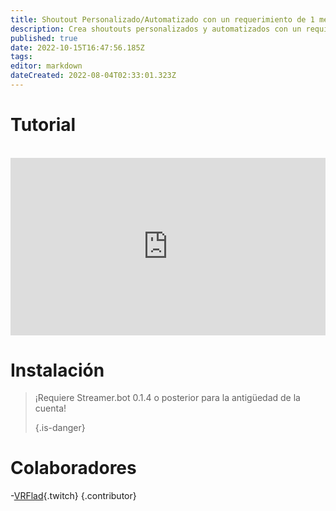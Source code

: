 ```yaml
---
title: Shoutout Personalizado/Automatizado con un requerimiento de 1 mes en la antigüedad de la cuenta (por VRFlad)
description: Crea shoutouts personalizados y automatizados con un requisito de mínimo de antigüedad de cuenta en Streamer.bot.
published: true
date: 2022-10-15T16:47:56.185Z
tags: 
editor: markdown
dateCreated: 2022-08-04T02:33:01.323Z
---
```


# Tutorial
<br>
<iframe src="https://www.youtube.com/embed/oRIMafDpP-c" title="YouTube video player" frameborder="0" allow="accelerometer; autoplay; clipboard-write; encrypted-media; gyroscope; picture-in-picture; fullscreen" allow fullscreen style="border: none; max-width: 100%; width: 100%; aspect-ratio: 16/9;"></iframe>

# Instalación
> ¡Requiere Streamer.bot 0.1.4 o posterior para la antigüedad de la cuenta! 
> 
> {.is-danger}
# Colaboradores

-[VRFlad](https://www.twitch.tv/VRFlad){.twitch}
{.contributor}
